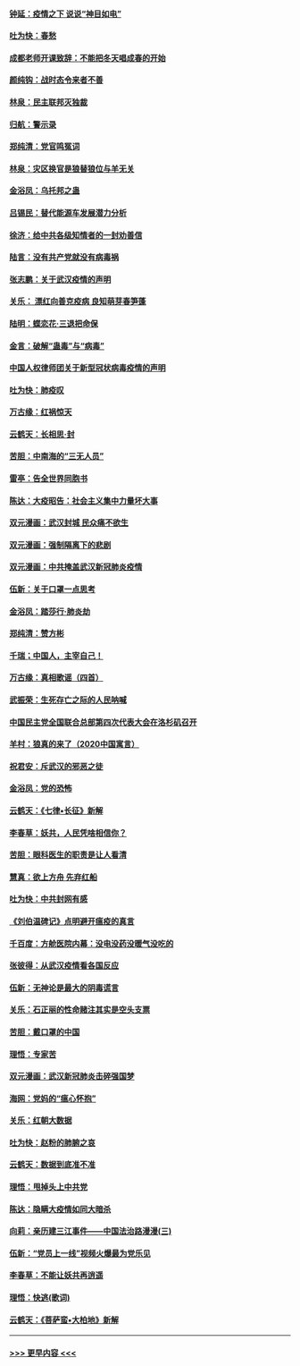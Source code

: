 #### [钟延：疫情之下 说说“神目如电”](../pages/nsc993/n11873121.md?t=02162202) 
#### [吐为快：春愁](../pages/nsc993/n11872801.md?t=02162202) 
#### [成都老师开课致辞：不能把冬天唱成春的开始](../pages/nsc993/n11872653.md?t=02162202) 
#### [颜纯钩：战时态令来者不善](../pages/nsc993/n11872011.md?t=02162202) 
#### [林泉：民主联邦灭独裁](../pages/nsc993/n11870998.md?t=02162202) 
#### [归航：警示录](../pages/nsc993/n11870963.md?t=02162202) 
#### [郑纯清：党官鸣冤词](../pages/nsc993/n11870938.md?t=02162202) 
#### [林泉：灾区换官是狼替狼位与羊无关](../pages/nsc993/n11870896.md?t=02162202) 
#### [金浴凤：乌托邦之蛊](../pages/nsc993/n11870879.md?t=02162202) 
#### [吕锡民：替代能源车发展潜力分析](../pages/nsc993/n11870656.md?t=02162202) 
#### [徐济：给中共各级知情者的一封劝善信](../pages/nsc993/n11868561.md?t=02162202) 
#### [陆言：没有共产党就没有病毒祸](../pages/nsc993/n11868232.md?t=02162202) 
#### [张志鹏：关于武汉疫情的声明](../pages/nsc993/n11867182.md?t=02162202) 
#### [关乐： 漂红向善克疫病 良知萌芽春笋蓬](../pages/nsc993/n11865710.md?t=02162202) 
#### [陆明：蝶恋花‧三退把命保](../pages/nsc993/n11865673.md?t=02162202) 
#### [金言：破解“蛊毒”与“病毒”](../pages/nsc993/n11864103.md?t=02162202) 
#### [中国人权律师团关于新型冠状病毒疫情的声明](../pages/nsc993/n11864249.md?t=02162202) 
#### [吐为快：肺疫叹](../pages/nsc993/n11864027.md?t=02162202) 
#### [万古缘：红祸惊天](../pages/nsc993/n11864079.md?t=02162202) 
#### [云鹤天：长相思‧封](../pages/nsc993/n11864006.md?t=02162202) 
#### [苦胆：中南海的“三无人员”](../pages/nsc993/n11862997.md?t=02162202) 
#### [雷亭：告全世界同胞书](../pages/nsc993/n11862572.md?t=02162202) 
#### [陈达：大疫昭告：社会主义集中力量坏大事](../pages/nsc993/n11859419.md?t=02162202) 
#### [双元漫画：武汉封城 民众痛不欲生](../pages/nsc993/n11859287.md?t=02162202) 
#### [双元漫画：强制隔离下的悲剧](../pages/nsc993/n11859244.md?t=02162202) 
#### [双元漫画：中共掩盖武汉新冠肺炎疫情](../pages/nsc993/n11858249.md?t=02162202) 
#### [伍新：关于口罩一点思考](../pages/nsc993/n11859195.md?t=02162202) 
#### [金浴凤：踏莎行‧肺炎劫](../pages/nsc993/n11858227.md?t=02162202) 
#### [郑纯清：赞方彬](../pages/nsc993/n11856803.md?t=02162202) 
#### [千瑞；中国人，主宰自己！](../pages/nsc993/n11856793.md?t=02162202) 
#### [万古缘：真相歌谣（四首）](../pages/nsc993/n11856263.md?t=02162202) 
#### [武振荣：生死存亡之际的人民呐喊](../pages/nsc993/n11856256.md?t=02162202) 
#### [中国民主党全国联合总部第四次代表大会在洛杉矶召开](../pages/nsc993/n11856344.md?t=02162202) 
#### [羊村：狼真的来了（2020中国寓言）](../pages/nsc993/n11856229.md?t=02162202) 
#### [祝君安：斥武汉的邪恶之徒](../pages/nsc993/n11855861.md?t=02162202) 
#### [金浴凤：党的恐怖](../pages/nsc993/n11855849.md?t=02162202) 
#### [云鹤天：《七律▪长征》新解](../pages/nsc993/n11855479.md?t=02162202) 
#### [李春草：妖共，人民凭啥相信你？](../pages/nsc993/n11855196.md?t=02162202) 
#### [苦胆：眼科医生的职责是让人看清](../pages/nsc993/n11853840.md?t=02162202) 
#### [慧真：欲上方舟 先弃红船](../pages/nsc993/n11853483.md?t=02162202) 
#### [吐为快：中共封网有感](../pages/nsc993/n11852575.md?t=02162202) 
#### [《刘伯温碑记》点明避开瘟疫的真言](../pages/nsc993/n11852128.md?t=02162202) 
#### [千百度：方舱医院内幕：没电没药没暖气没吃的](../pages/nsc993/n11850211.md?t=02162202) 
#### [张彼得：从武汉疫情看各国反应](../pages/nsc993/n11850102.md?t=02162202) 
#### [伍新：无神论是最大的阴毒谎言](../pages/nsc993/n11846129.md?t=02162202) 
#### [关乐：石正丽的性命赌注其实是空头支票](../pages/nsc993/n11846109.md?t=02162202) 
#### [苦胆：戴口罩的中国](../pages/nsc993/n11845576.md?t=02162202) 
#### [理悟：专家苦](../pages/nsc993/n11845564.md?t=02162202) 
#### [双元漫画：武汉新冠肺炎击碎强国梦](../pages/nsc993/n11843320.md?t=02162202) 
#### [海网：党妈的“瘟心怀抱”](../pages/nsc993/n11840740.md?t=02162202) 
#### [关乐：红朝大数据](../pages/nsc993/n11840675.md?t=02162202) 
#### [吐为快：赵粉的肺腑之哀](../pages/nsc993/n11840618.md?t=02162202) 
#### [云鹤天：数据到底准不准](../pages/nsc993/n11840325.md?t=02162202) 
#### [理悟：甩掉头上中共党](../pages/nsc993/n11838826.md?t=02162202) 
#### [陈达：隐瞒大疫情如同大暗杀](../pages/nsc993/n11838771.md?t=02162202) 
#### [向莉：亲历建三江事件——中国法治路漫漫(三)](../pages/nsc993/n11831825.md?t=02162202) 
#### [伍新：“党员上一线”视频火爆最为党乐见](../pages/nsc993/n11838200.md?t=02162202) 
#### [李春草：不能让妖共再逍遥](../pages/nsc993/n11838102.md?t=02162202) 
#### [理悟：快逃(歌词)](../pages/nsc993/n11838083.md?t=02162202) 
#### [云鹤天：《菩萨蛮▪大柏地》新解](../pages/nsc993/n11838059.md?t=02162202) 

----
#### [ >>> 更早内容 <<< ](../indexes/nsc993-earlier.md)
